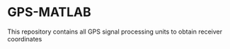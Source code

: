 # GPS-MATLAB
This repository contains all GPS signal processing units to obtain receiver coordinates
